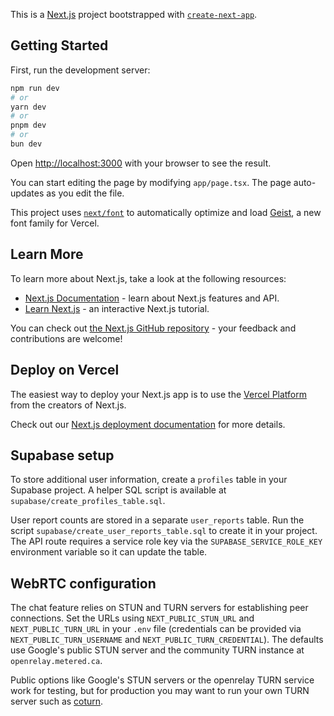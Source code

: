 This is a [Next.js](https://nextjs.org) project bootstrapped with [`create-next-app`](https://nextjs.org/docs/app/api-reference/cli/create-next-app).

## Getting Started

First, run the development server:

```bash
npm run dev
# or
yarn dev
# or
pnpm dev
# or
bun dev
```

Open [http://localhost:3000](http://localhost:3000) with your browser to see the result.

You can start editing the page by modifying `app/page.tsx`. The page auto-updates as you edit the file.

This project uses [`next/font`](https://nextjs.org/docs/app/building-your-application/optimizing/fonts) to automatically optimize and load [Geist](https://vercel.com/font), a new font family for Vercel.

## Learn More

To learn more about Next.js, take a look at the following resources:

- [Next.js Documentation](https://nextjs.org/docs) - learn about Next.js features and API.
- [Learn Next.js](https://nextjs.org/learn) - an interactive Next.js tutorial.

You can check out [the Next.js GitHub repository](https://github.com/vercel/next.js) - your feedback and contributions are welcome!

## Deploy on Vercel

The easiest way to deploy your Next.js app is to use the [Vercel Platform](https://vercel.com/new?utm_medium=default-template&filter=next.js&utm_source=create-next-app&utm_campaign=create-next-app-readme) from the creators of Next.js.

Check out our [Next.js deployment documentation](https://nextjs.org/docs/app/building-your-application/deploying) for more details.

## Supabase setup

To store additional user information, create a `profiles` table in your Supabase project. A helper SQL script is available at `supabase/create_profiles_table.sql`.

User report counts are stored in a separate `user_reports` table. Run the script
`supabase/create_user_reports_table.sql` to create it in your project. The API
route requires a service role key via the `SUPABASE_SERVICE_ROLE_KEY`
environment variable so it can update the table.

## WebRTC configuration

The chat feature relies on STUN and TURN servers for establishing peer
connections. Set the URLs using `NEXT_PUBLIC_STUN_URL` and
`NEXT_PUBLIC_TURN_URL` in your `.env` file (credentials can be provided via
`NEXT_PUBLIC_TURN_USERNAME` and `NEXT_PUBLIC_TURN_CREDENTIAL`). The defaults
use Google's public STUN server and the community TURN instance at
`openrelay.metered.ca`.

Public options like Google's STUN servers or the openrelay TURN service work for
testing, but for production you may want to run your own TURN server such as
[coturn](https://github.com/coturn/coturn).
